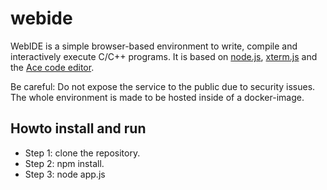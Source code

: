 # webide

WebIDE is a simple browser-based environment to write, compile and interactively execute C/C++ programs. It is based on [node.js](https://nodejs.org), [xterm.js](https://github.com/sourcelair/xterm.js/) and the [Ace code editor](https://ace.c9.io). 

Be careful: Do not expose the service to the public due to security issues. The whole environment is made to be hosted inside of a docker-image.

## Howto install and run

- Step 1: clone the repository.
- Step 2: npm install.
- Step 3: node app.js
